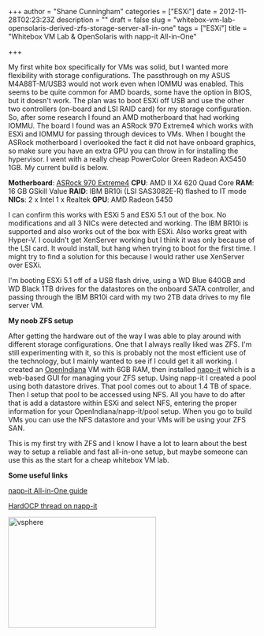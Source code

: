 +++
author = "Shane Cunningham"
categories = ["ESXi"]
date = 2012-11-28T02:23:23Z
description = ""
draft = false
slug = "whitebox-vm-lab-opensolaris-derived-zfs-storage-server-all-in-one"
tags = ["ESXi"]
title = "Whitebox VM Lab & OpenSolaris with napp-it All-in-One"

+++


My first white box specifically for VMs was solid, but I wanted more flexibility with storage configurations. The passthrough on my ASUS M4A88T-M/USB3 would not work even when IOMMU was enabled. This seems to be quite common for AMD boards, some have the option in BIOS, but it doesn't work. The plan was to boot ESXi off USB and use the other two controllers (on-board and LSI RAID card) for my storage configuration. So, after some research I found an AMD motherboard that had working IOMMU. The board I found was an ASRock 970 Extreme4 which works with ESXi and IOMMU for passing through devices to VMs. When I bought the ASRock motherboard I overlooked the fact it did not have onboard graphics, so make sure you have an extra GPU you can throw in for installing the hypervisor. I went with a really cheap PowerColor Green Radeon AX5450 1GB. My current build is below.

<strong>Motherboard</strong>: <a href="http://www.asrock.com/mb/AMD/970%20Extreme4/">ASRock 970 Extreme4</a>
<strong>CPU</strong>: AMD II X4 620 Quad Core
<strong>RAM</strong>: 16 GB GSkill Value
<strong>RAID</strong>: IBM BR10i (LSI SAS3082E-R) flashed to IT mode
<strong>NICs</strong>: 2 x Intel 1 x Realtek
<strong>GPU</strong>: AMD Radeon 5450

I can confirm this works with ESXi 5 and ESXi 5.1 out of the box. No modifications and all 3 NICs were detected and working. The IBM BR10i is supported and also works out of the box with ESXi. Also works great with Hyper-V. I couldn't get XenServer working but I think it was only because of the LSI card. It would install, but hang when trying to boot for the first time. I might try to find a solution for this because I would rather use XenServer over ESXi.

I'm booting ESXi 5.1 off of a USB flash drive, using a WD Blue 640GB and WD Black 1TB drives for the datastores on the onboard SATA controller, and passing through the IBM BR10i card with my two 2TB data drives to my file server VM.

<strong>My noob ZFS setup</strong>

After getting the hardware out of the way I was able to play around with different storage configurations. One that I always really liked was ZFS. I'm still experimenting with it, so this is probably not the most efficient use of the technology, but I mainly wanted to see if I could get it all working. I created an <a href="http://openindiana.org/">OpenIndiana</a> VM with 6GB RAM, then installed <a href="http://www.napp-it.org/">napp-it</a> which is a web-based GUI for managing your ZFS setup. Using napp-it I created a pool using both datastore drives. That pool comes out to about 1.4 TB of space. Then I setup that pool to be accessed using NFS. All you have to do after that is add a datastore within ESXi and select NFS, entering the proper information for your OpenIndiana/napp-it/pool setup. When you go to build VMs you can use the NFS datastore and your VMs will be using your ZFS SAN.

This is my first try with ZFS and I know I have a lot to learn about the best way to setup a reliable and fast all-in-one setup, but maybe someone can use this as the start for a cheap whitebox VM lab.

<strong>Some useful links </strong>

<a href="http://www.napp-it.org/doc/downloads/all-in-one.pdf">napp-it All-in-One guide</a>

<a href="http://hardforum.com/showthread.php?t=1573272&amp;highlight=nappit">HardOCP thread on napp-it</a>

<a href="http://cunninghamshane.com/wp-content/uploads/2012/11/vsphere.png"><img class="alignnone size-medium wp-image-497" alt="vsphere" src="http://cunninghamshane.com/wp-content/uploads/2012/11/vsphere-300x225.png" width="300" height="225" /></a>